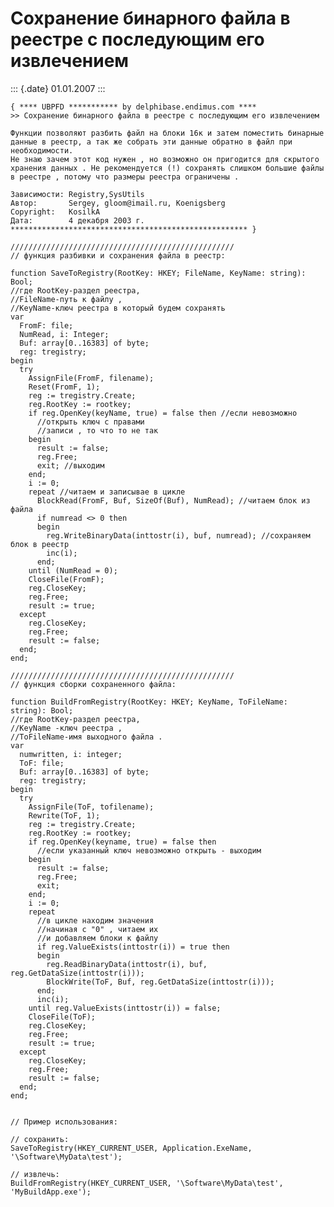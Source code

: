 Сохранение бинарного файла в реестре с последующим его извлечением
==================================================================

::: {.date}
01.01.2007
:::

    { **** UBPFD *********** by delphibase.endimus.com ****
    >> Сохранение бинарного файла в реестре с последующим его извлечением
     
    Функции позволяют разбить файл на блоки 16к и затем поместить бинарные
    данные в реестр, а так же собрать эти данные обратно в файл при необходимости.
    Не знаю зачем этот код нужен , но возможно он пригодится для скрытого
    хранения данных . Не рекомендуется (!) сохранять слишком большие файлы
    в реестре , потому что размеры реестра ограничены .
     
    Зависимости: Registry,SysUtils
    Автор:       Sergey, gloom@imail.ru, Koenigsberg
    Copyright:   KosilkA
    Дата:        4 декабря 2003 г.
    ***************************************************** }
     
    //////////////////////////////////////////////////
    // функция разбивки и сохранения файла в реестр:
     
    function SaveToRegistry(RootKey: HKEY; FileName, KeyName: string): Bool;
    //где RootKey-раздел реестра,
    //FileName-путь к файлу ,
    //KeyName-ключ реестра в который будем сохранять
    var
      FromF: file;
      NumRead, i: Integer;
      Buf: array[0..16383] of byte;
      reg: tregistry;
    begin
      try
        AssignFile(FromF, filename);
        Reset(FromF, 1);
        reg := tregistry.Create;
        reg.RootKey := rootkey;
        if reg.OpenKey(keyName, true) = false then //если невозможно
          //открыть ключ с правами
          //записи , то что то не так
        begin
          result := false;
          reg.Free;
          exit; //выходим
        end;
        i := 0;
        repeat //читаем и записывае в цикле
          BlockRead(FromF, Buf, SizeOf(Buf), NumRead); //читаем блок из файла
          if numread <> 0 then
          begin
            reg.WriteBinaryData(inttostr(i), buf, numread); //сохраняем блок в реестр
            inc(i);
          end;
        until (NumRead = 0);
        CloseFile(FromF);
        reg.CloseKey;
        reg.Free;
        result := true;
      except
        reg.CloseKey;
        reg.Free;
        result := false;
      end;
    end;
     
    //////////////////////////////////////////////////
    // функция сборки сохраненного файла:
     
    function BuildFromRegistry(RootKey: HKEY; KeyName, ToFileName: string): Bool;
    //где RootKey-раздел реестра,
    //KeyName -ключ реестра ,
    //ToFileName-имя выходного файла .
    var
      numwritten, i: integer;
      ToF: file;
      Buf: array[0..16383] of byte;
      reg: tregistry;
    begin
      try
        AssignFile(ToF, tofilename);
        Rewrite(ToF, 1);
        reg := tregistry.Create;
        reg.RootKey := rootkey;
        if reg.OpenKey(keyname, true) = false then
          //если указанный ключ невозможно открыть - выходим
        begin
          result := false;
          reg.Free;
          exit;
        end;
        i := 0;
        repeat
          //в цикле находим значения
          //начиная с "0" , читаем их
          //и добавляем блоки к файлу
          if reg.ValueExists(inttostr(i)) = true then
          begin
            reg.ReadBinaryData(inttostr(i), buf, reg.GetDataSize(inttostr(i)));
            BlockWrite(ToF, Buf, reg.GetDataSize(inttostr(i)));
          end;
          inc(i);
        until reg.ValueExists(inttostr(i)) = false;
        CloseFile(ToF);
        reg.CloseKey;
        reg.Free;
        result := true;
      except
        reg.CloseKey;
        reg.Free;
        result := false;
      end;
    end;
     
     
    // Пример использования:
     
    // сохранить:
    SaveToRegistry(HKEY_CURRENT_USER, Application.ExeName, '\Software\MyData\test');
     
    // извлечь:
    BuildFromRegistry(HKEY_CURRENT_USER, '\Software\MyData\test', 'MyBuildApp.exe');
